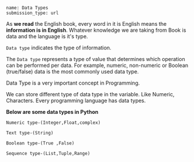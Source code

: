 ﻿```ngMeta
name: Data Types 
submission_type: url
```
As **we read** the English book, every word in it is English means the **information is in English**. Whatever knowledge we are taking from Book is data and the language is it's type.


`Data type` indicates the type of information.


The `Data type` represents a type of value that determines which operation can be performed per data. For example, numeric, non-numeric or Boolean (true/false) data is the most commonly used data type.


Data Type is a very important concept in Programming.

  We can store different type of data type in the variable. Like Numeric, Characters. Every programming language has data types.

**Below are some data types in Python**



```
Numeric type-(Integer,Float,complex)

Text type-(String)

Boolean type-(True ,False)

Sequence type-(List,Tuple,Range)
```


